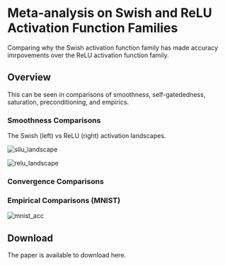 # Meta-analysis on Swish and ReLU Activation Function Families
Comparing why the Swish activation function family has made accuracy imrpovements over the ReLU activation function family.

## Overview

This can be seen in comparisons of smoothness, self-gatededness, saturation, preconditioning, and empirics. 

### Smoothness Comparisons 

The Swish (left) vs ReLU (right) activation landscapes. 

![silu_landscape](https://github.com/novak-99/ReLU-Family-Swish-Family-Meta-Analysis/assets/78002988/560360ad-9ba6-4df7-8661-19150f9a5338)

![relu_landscape](https://github.com/novak-99/ReLU-Family-Swish-Family-Meta-Analysis/assets/78002988/65f233cb-97e0-4b10-91a1-863da5b3a1af)

### Convergence Comparisons

### Empirical Comparisons (MNIST)

![mnist_acc](https://github.com/novak-99/ReLU-Family-Swish-Family-Meta-Analysis/assets/78002988/28496880-d48b-4e76-b79d-98b1bc1f1ae6)

## Download 

The paper is available to download here. 
